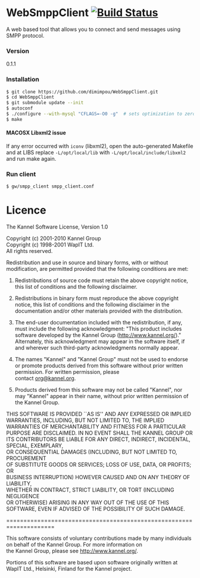 # WebSmppClient [![Build Status](https://travis-ci.org/dimimpou/WebSmppClient.svg?branch=master)](https://travis-ci.org/dimimpou/WebSmppClient)

A web based tool that allows you to connect and send messages using SMPP protocol.

### Version
0.1.1

### Installation

```sh
$ git clone https://github.com/dimimpou/WebSmppClient.git
$ cd WebSmppClient
$ git submodule update --init
$ autoconf
$ ./configure --with-mysql "CFLAGS=-O0 -g"	# sets optimization to zero
$ make
```

#### MACOSX Libxml2 issue
If any error occurred with `iconv` (libxml2), open the auto-generated Makefile and at LIBS replace `-L/opt/local/lib` with `-L/opt/local/include/libxml2` and run make again.

### Run client
```sh
$ gw/smpp_client smpp_client.conf
```

# Licence
The Kannel Software License, Version 1.0 

Copyright (c) 2001-2010 Kannel Group  
Copyright (c) 1998-2001 WapIT Ltd.   
All rights reserved. 

Redistribution and use in source and binary forms, with or without 
modification, are permitted provided that the following conditions 
are met: 

1. Redistributions of source code must retain the above copyright 
notice, this list of conditions and the following disclaimer. 

2. Redistributions in binary form must reproduce the above copyright 
notice, this list of conditions and the following disclaimer in 
the documentation and/or other materials provided with the 
distribution. 

3. The end-user documentation included with the redistribution, 
if any, must include the following acknowledgment: 
"This product includes software developed by the 
Kannel Group (http://www.kannel.org/)." 
Alternately, this acknowledgment may appear in the software itself, 
if and wherever such third-party acknowledgments normally appear. 

4. The names "Kannel" and "Kannel Group" must not be used to 
endorse or promote products derived from this software without 
prior written permission. For written permission, please  
contact org@kannel.org. 

5. Products derived from this software may not be called "Kannel", 
nor may "Kannel" appear in their name, without prior written 
permission of the Kannel Group. 

THIS SOFTWARE IS PROVIDED ``AS IS'' AND ANY EXPRESSED OR IMPLIED 
WARRANTIES, INCLUDING, BUT NOT LIMITED TO, THE IMPLIED WARRANTIES 
OF MERCHANTABILITY AND FITNESS FOR A PARTICULAR PURPOSE ARE 
DISCLAIMED.  IN NO EVENT SHALL THE KANNEL GROUP OR ITS CONTRIBUTORS 
BE LIABLE FOR ANY DIRECT, INDIRECT, INCIDENTAL, SPECIAL, EXEMPLARY,  
OR CONSEQUENTIAL DAMAGES (INCLUDING, BUT NOT LIMITED TO, PROCUREMENT  
OF SUBSTITUTE GOODS OR SERVICES; LOSS OF USE, DATA, OR PROFITS; OR  
BUSINESS INTERRUPTION) HOWEVER CAUSED AND ON ANY THEORY OF LIABILITY,  
WHETHER IN CONTRACT, STRICT LIABILITY, OR TORT (INCLUDING NEGLIGENCE  
OR OTHERWISE) ARISING IN ANY WAY OUT OF THE USE OF THIS SOFTWARE, EVEN
IF ADVISED OF THE POSSIBILITY OF SUCH DAMAGE.

==================================================================== 

This software consists of voluntary contributions made by many 
individuals on behalf of the Kannel Group.  For more information on  
the Kannel Group, please see <http://www.kannel.org/>. 

Portions of this software are based upon software originally written at  
WapIT Ltd., Helsinki, Finland for the Kannel project.

